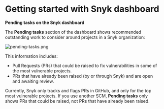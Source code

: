 # Getting started with Snyk dashboard

**Pending tasks on the Snyk dashboard**

The **Pending tasks** section of the dashboard shows recommended outstanding work to consider around projects in a Snyk organization:

![pending-tasks.png](https://support.snyk.io/hc/article_attachments/360012777738/pending-tasks.png)

This information includes:

* Pull Requests \(PRs\) that could be raised to fix vulnerabilities in some of the most vulnerable projects.
* PRs that have already been raised \(by or through Snyk\) and are open and awaiting review.

Currently, Snyk only tracks and flags PRs in GitHub, and only for the top most vulnerable projects. If you use another SCM, **Pending tasks** only shows PRs that could be raised, not PRs that have already been raised.

